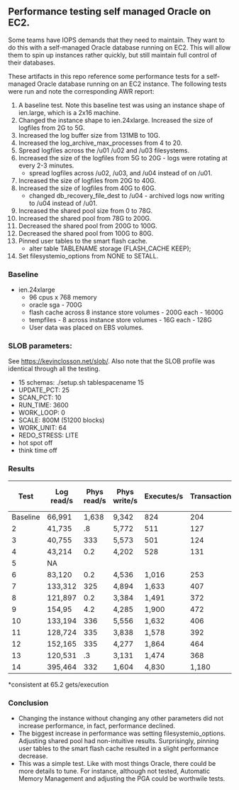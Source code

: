 ## Performance testing self managed Oracle on EC2.
Some teams have IOPS demands that they need to maintain.  They want to do this with a self-managed Oracle database running on EC2.  This will allow them to spin up instances rather quickly, but still maintain full control of their databases.

These artifacts in this repo reference some performance tests for a self-managed Oracle database running on an EC2 instance. The following tests were run and note the corresponding AWR report:
1. A baseline test. Note this baseline test was using an instance shape of ien.large, which is a 2x16 machine.
2. Changed the instance shape to ien.24xlarge. Increased the size of logfiles from 2G to 5G.
3. Increased the log buffer size from 131MB to 10G.
4. Increased the log_archive_max_processes from 4 to 20.
5. Spread logfiles across the /u01 /u02 and /u03 filesystems.
6. Increased the size of the logfiles from 5G to 20G - logs were rotating at every 2-3 minutes.
    - spread logfiles across /u02, /u03, and /u04 instead of on /u01.
7. Increased the size of logfiles from 20G to 40G.
8. Increased the size of logfiles from 40G to 60G.
    - changed db_recovery_file_dest to /u04 - archived logs now writing to /u04 instead of /u01.
9. Increased the shared pool size from 0 to 78G.
10. Increased the shared pool from 78G to 200G.
11. Decreased the shared pool from 200G to 100G.
12. Decreased the shared pool from 100G to 80G.
13. Pinned user tables to the smart flash cache.
    - alter table TABLENAME storage (FLASH_CACHE KEEP);
14. Set filesystemio_options from NONE to SETALL.

### Baseline
- ien.24xlarge
  - 96 cpus x 768 memory
  - oracle sga - 700G
  - flash cache across 8 instance store volumes - 200G each - 1600G
  - tempfiles - 8 across instance store volumes - 16G each - 128G
  - User data was placed on EBS volumes.

### SLOB parameters:
See https://kevinclosson.net/slob/. Also note that the SLOB profile was identical through all the testing.
  - 15 schemas: ./setup.sh tablespacename 15
  - UPDATE_PCT: 25
  - SCAN_PCT: 10
  - RUN_TIME: 3600
  - WORK_LOOP: 0
  - SCALE: 800M (51200 blocks)
  - WORK_UNIT: 64
  - REDO_STRESS: LITE
  - hot spot off
  - think time off

### Results 
Test    | Log read/s | Phys read/s | Phys write/s | Executes/s | Transactions/s | Execs of most exp query* |
---     | ----      |   -----      |   ------        | ------     | ---------      |  --------               |
Baseline| 66,991    | 1,638 | 9,342  | 824   | 204   | 1,989,971  |
2       | 41,735    | .8    | 5,772  | 511   | 127   | 1,249,562  |
3       | 40,755    | 333   | 5,573  | 501   | 124   | 1,224,431  |
4       | 43,214    | 0.2   | 4,202  | 528   | 131   | 1,290,303  |
5       | NA        |       |        |       |       |       |
6       | 83,120    | 0.2   | 4,536  | 1,016 | 253   | 2,471,303  |
7       | 133,312   |325    | 4,894  | 1,633 | 407   | 3,963,227  |
8       | 121,897   | 0.2   | 3,384  | 1,491 | 372   | 3,631,911  |
9       | 154,95    | 4.2   | 4,285  | 1,900 | 472   | 4,606,302  |
10      | 133,194   | 336   | 5,556  | 1,632 | 406   | 3,953,952  |
11      | 128,724   | 335   | 3,838  | 1,578 | 392   | 3,839,860  |
12      | 152,165   | 335   | 4,277  | 1,864 | 464   | 4,533,680  |
13      | 120,531   | .3    | 3,131  | 1,474 | 368   | 3,595,694  |
14      | 395,464   | 332   | 1,604  | 4,830 | 1,180 | 11,621,071 |

*consistent at 65.2 gets/execution

### Conclusion
- Changing the instance without changing any other parameters did not increase performance, in fact, performance declined.
- The biggest increase in performance was setting filesystemio_options. Adjusting shared pool had non-intuitive results. Surprisingly, pinning user tables to the smart flash cache resulted in a slight performance decrease.
- This was a simple test. Like with most things Oracle, there could be more details to tune. For instance, although not tested, Automatic Memory Management and adjusting the PGA could be worthwile tests.
